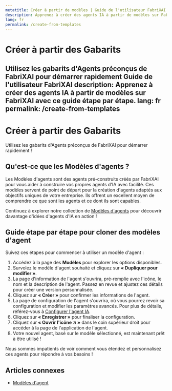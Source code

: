 ```yaml
---
metatitle: Créer à partir de modèles | Guide de l'utilisateur FabriXAI
description: Apprenez à créer des agents IA à partir de modèles sur FabriXAI avec ce guide étape par étape.
lang: fr
permalink: /create-from-templates
---
```


# Créer à partir des Gabarits

Utilisez les gabarits d'Agents préconçus de FabriXAI pour démarrer rapidement Guide de l'utilisateur FabriXAI
description: Apprenez à créer des agents IA à partir de modèles sur FabriXAI avec ce guide étape par étape.
lang: fr
permalink: /create-from-templates
---

# Créer à partir des Gabarits

Utilisez les gabarits d'Agents préconçus de FabriXAI pour démarrer rapidement !

## Qu'est-ce que les Modèles d'agents ?

Les Modèles d'agents sont des agents pré-construits créés par FabriXAI pour vous aider à construire vos propres agents d'IA avec facilité. Ces modèles servent de point de départ pour la création d'agents adaptés aux objectifs uniques de votre entreprise. Ils offrent un excellent moyen de comprendre ce que sont les agents et ce dont ils sont capables.

Continuez à explorer notre collection de [Modèles d'agents](/en-us/agent-templates/) pour découvrir davantage d'idées d'agents d'IA en action !

## Guide étape par étape pour cloner des modèles d'agent

Suivez ces étapes pour commencer à utiliser un modèle d'agent :

1. Accédez à la page des **Modèles** pour explorer les options disponibles.
2. Survolez le modèle d'agent souhaité et cliquez sur **« Dupliquer pour modifier »**.
3. La page d'information de l'agent s'ouvrira, pré-remplie avec l'icône, le nom et la description de l'agent. Passez en revue et ajustez ces détails pour créer une version personnalisée.
4. Cliquez sur **« Créer »** pour confirmer les informations de l'agent.
5. La page de configuration de l'agent s'ouvrira, où vous pourrez revoir sa configuration et modifier les paramètres avancés. Pour plus de détails, référez-vous à [Configurer l'agent IA](/en-us/configure-ai-agent/).
6. Cliquez sur **« Enregistrer »** pour finaliser la configuration.
7. Cliquez sur **« Ouvrir l'icône ↗ »** dans le coin supérieur droit pour accéder à la page de l'application de l'agent.
8. Votre nouvel agent, basé sur le modèle sélectionné, est maintenant prêt à être utilisé !

Nous sommes impatients de voir comment vous étendez et personnalisez ces agents pour répondre à vos besoins !

## Articles connexes
- [Modèles d'agent](/fr-fr/agent-templates/)

